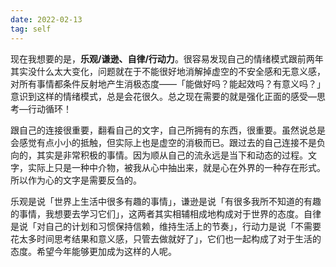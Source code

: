 ```yaml
---
date: 2022-02-13
tag: self
---
```

现在我想要的是，**乐观/谦逊、自律/行动力**。很容易发现自己的情绪模式跟前两年其实没什么太大变化，问题就在于不能很好地消解掉虚空的不安全感和无意义感，对所有事情都条件反射地产生消极态度——「能做好吗？能起效吗？有意义吗？」意识到这样的情绪模式，总是会花很久。总之现在需要的就是强化正面的感受—思考—行动循环！

跟自己的连接很重要，翻看自己的文字，自己所拥有的东西，很重要。虽然说总是会感觉有点小小的抵触，但实际上也是虚空的消极而已。跟过去的自己连接不是负向的，其实是非常积极的事情。因为顺从自己的流永远是当下和动态的过程。文字，实际上只是一种中介物，被我从心中抽出来，就是心在外界的一种存在形式。所以作为心的文字是需要反刍的。

乐观是说「世界上生活中很多有趣的事情」，谦逊是说「有很多我所不知道的有趣的事情，我想要去学习它们」，这两者其实相辅相成地构成对于世界的态度。自律是说「对自己的计划和习惯保持信赖，维持生活上的节奏」，行动力是说「不需要花太多时间思考结果和意义感，只管去做就好了」，它们也一起构成了对于生活的态度。希望今年能够更加成为这样的人呢。